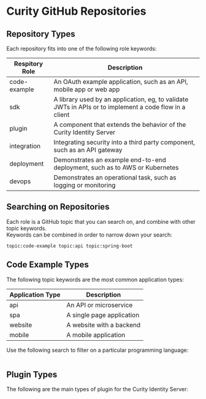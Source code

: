 # Curity GitHub Repositories

## Repository Types

Each repository fits into one of the following role keywords:

| Respitory Role | Description |
| -------------- | ----------- |
| code-example | An OAuth example application, such as an API, mobile app or web app |
| sdk | A library used by an application, eg, to validate JWTs in APIs or to implement a code flow in a client |
| plugin | A component that extends the behavior of the Curity Identity Server |
| integration | Integrating security into a third party component, such as an API gateway |
| deployment | Demonstrates an example end-to-end deployment, such as to AWS or Kubernetes |
| devops | Demonstrates an operational task, such as logging or monitoring |

## Searching on Repositories

Each role is a GitHub topic that you can search on, and combine with other topic keywords.\
Keywords can be combined in order to narrow down your search:

```text
topic:code-example topic:api topic:spring-boot
```

## Code Example Types

The following topic keywords are the most common application types:

| Application Type | Description |
| ---------------- | ----------- |
| api | An API or microservice |
| spa | A single page application |
| website | A website with a backend |
| mobile | A mobile application |

Use the following search to filter on a particular programming language:

```text
```

## Plugin Types

The following are the main types of plugin for the Curity Identity Server:

